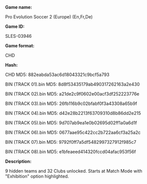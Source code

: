 **Game name:**

Pro Evolution Soccer 2 (Europe) (En,Fr,De)

**Game ID:**

SLES-03946

**Game format:**

CHD

**Hash:**

CHD MD5: 882eabda53ac6d18043321c9bcf5a793

BIN (TRACK 01).bin MD5: 8d8f53435179ab490317262163a2e430

BIN (TRACK 02).bin MD5: a21de2c9f0602e00acf3df252223776e

BIN (TRACK 03).bin MD5: 26fb116b9c02bfabf0f3a43308a65b9f

BIN (TRACK 04).bin MD5: d42e28b2213f63709310d8b86dd2e215

BIN (TRACK 05).bin MD5: 9d707ab9ea1e0b02695d02ff1a0a6d1f

BIN (TRACK 06).bin MD5: 0677aae95c422cc2b722aa6cf3a25a2c

BIN (TRACK 07).bin MD5: 9792f0ff7a5df5482997327912f985c7

BIN (TRACK 08).bin MD5: e1bfeaeed414320fccd04afac953f56f

**Description:**

9 hidden teams and 32 Clubs unlocked. Starts at Match Mode with "Exhibition" option highlighted.